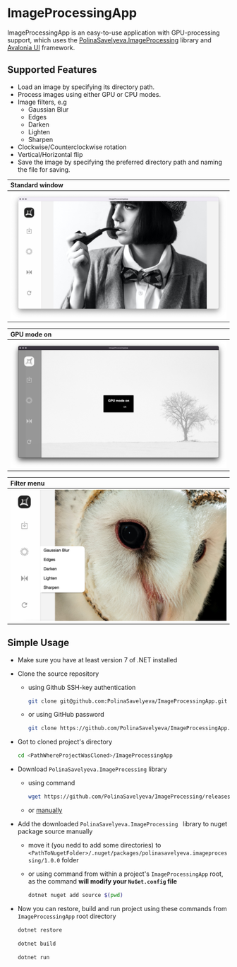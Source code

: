 # ImageProcessingApp

ImageProcessingApp is an easy-to-use application with GPU-processing support, which uses the [PolinaSavelyeva.ImageProcessing](https://github.com/PolinaSavelyeva/ImageProcessing) library and [Avalonia UI](https://github.com/AvaloniaUI/Avalonia) framework.

## Supported Features

* Load an image by specifying its directory path.
* Process images using either GPU or CPU modes.
* Image filters, e.g
    * Gaussian Blur
    * Edges
    * Darken
    * Lighten
    * Sharpen
* Clockwise/Counterclockwise rotation
* Vertical/Horizontal flip
* Save the image by specifying the preferred directory path and naming the file for saving.

| Standard window                                                                                            |
|:-----------------------------------------------------------------------------------------------------------|
| ![image](https://github.com/PolinaSavelyeva/ImageProcessingApp/blob/dev/Assets/Samples/StandardWindow.png) |


|GPU mode on|
|:-----------------------------------------------------------------------------------------------------------------|
| ![image](https://github.com/PolinaSavelyeva/ImageProcessingApp/blob/dev/Assets/Samples/GPUModeOn.png)     |

|Filter menu|
|:-----------------------------------------------------------------------------------------------------------------------|
| ![image](https://github.com/PolinaSavelyeva/ImageProcessingApp/blob/dev/Assets/Samples/FilterMenu.png) |

## Simple Usage

- Make sure you have at least version 7 of .NET installed
  
- Clone the source repository
   
   - using Github SSH-key authentication
     
     ```sh
     git clone git@github.com:PolinaSavelyeva/ImageProcessingApp.git
     ```
     
   - or using GitHub password
     
     ```sh
     git clone https://github.com/PolinaSavelyeva/ImageProcessingApp.git
     ```

- Got to cloned project's directory

    ```sh
    cd <PathWhereProjectWasCloned>/ImageProcessingApp
    ```
    
- Download  `PolinaSavelyeva.ImageProcessing` library
    - using command
      
      ```sh
      wget https://github.com/PolinaSavelyeva/ImageProcessing/releases/download/v1.0.0/polinasavelyeva.imageprocessing.1.0.0.nupkg
      ```
      
    - or [manually](https://github.com/PolinaSavelyeva/ImageProcessing/releases/download/v1.0.0/polinasavelyeva.imageprocessing.1.0.0.nupkg)

- Add the downloaded  `PolinaSavelyeva.ImageProcessing ` library to nuget package source manually
    - move it (you nedd to add some directories) to `<PathToNugetFolder>/.nuget/packages/polinasavelyeva.imageprocessing/1.0.0` folder 

    - or using command from within a project's  `ImageProcessingApp` root, as the command **will modify your `NuGet.config` file**

       ```sh
       dotnet nuget add source $(pwd)
       ```

- Now you can restore, build and run project using these commands from `ImageProcessingApp` root directory

    ```sh
    dotnet restore
    ```
    
    ```sh
    dotnet build
    ```
    
    ```sh
    dotnet run
    ```
